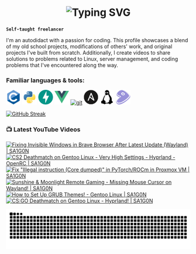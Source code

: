 
<h1 align="center">
  <img src="https://readme-typing-svg.demolab.com?font=Fira+Code&weight=700&size=40&duration=2000&pause=1000&color=E6525B&center=true&vCenter=true&random=false&width=500&height=100&lines=SA1G0N;Hello+world.." alt="Typing SVG" />
</h1>

**`Self-taught freelancer`**

I'm an autodidact with a passion for coding. This profile showcases a blend of my old school projects, modifications of others' work, and original projects I've built from scratch. Additionally, I create videos to share solutions to problems related to Linux, server management, and coding problems that I've encountered along the way.

<h3 align="left">Familiar languages & tools:</h3>
<p align="left">
  <a href="https://www.cprogramming.com/"><img src="https://github.com/devicons/devicon/blob/master/icons/c/c-original.svg" alt="c" width="40" height="40"/></a>
  <a href="https://www.python.org"><img src="https://github.com/devicons/devicon/blob/master/icons/python/python-original.svg" alt="python" width="40" height="40"/></a>
  <a href="https://www.fastapi.tiangolo.com"><img src="https://github.com/devicons/devicon/blob/master/icons/fastapi/fastapi-original.svg" alt="fastapi" width="40" height="40"/></a>
  <a href="https://www.vuejs.org/"><img src="https://github.com/devicons/devicon/blob/master/icons/vuejs/vuejs-original.svg" alt="vue" width="40" height="40"/></a>
  <a href="https://www.git-scm.com/"><img src="https://www.vectorlogo.zone/logos/git-scm/git-scm-icon.svg" alt="git" width="40" height="40"/></a>
  <a href="https://www.ansible.com/"><img src="https://github.com/devicons/devicon/blob/master/icons/ansible/ansible-original.svg" alt="ansible" width="40" height="40"/></a>
  <a href="https://www.linux.org/"><img src="https://github.com/devicons/devicon/blob/master/icons/linux/linux-plain.svg" alt="linux" width="40" height="40"/></a>
  <a href="https://www.gentoo.org/"><img src="https://github.com/devicons/devicon/blob/master/icons/gentoo/gentoo-plain.svg" alt="gentoo" width="40" height="40"/></a>
</p>

[![GitHub Streak](https://github-readme-streak-stats.herokuapp.com/?user=S41G0N&theme=dark&hide_border=true&background=0c1116&stroke=ffffff&ring=04c444&fire=04c444&currStreakLabel=04c444)](https://git.io/streak-stats)

### 📺 Latest YouTube Videos

<!-- BEGIN YOUTUBE-CARDS -->
[![Fixing Invisible Windows in Brave Browser After Latest Update (Wayland) | SA1G0N](https://ytcards.demolab.com/?id=bb5yvyoCiiw&title=Fixing+Invisible+Windows+in+Brave+Browser+After+Latest+Update+%28Wayland%29+%7C+SA1G0N&lang=en&timestamp=1713884895&background_color=%230d1117&title_color=%23ffffff&stats_color=%23dedede&max_title_lines=1&width=250&border_radius=5 "Fixing Invisible Windows in Brave Browser After Latest Update (Wayland) | SA1G0N")](https://www.youtube.com/watch?v=bb5yvyoCiiw)
[![CS2 Deathmatch on Gentoo Linux - Very High Settings - Hyprland - OpenRC | SA1G0N](https://ytcards.demolab.com/?id=X8n8xyby014&title=CS2+Deathmatch+on+Gentoo+Linux+-+Very+High+Settings+-+Hyprland+-+OpenRC+%7C+SA1G0N&lang=en&timestamp=1707771595&background_color=%230d1117&title_color=%23ffffff&stats_color=%23dedede&max_title_lines=1&width=250&border_radius=5 "CS2 Deathmatch on Gentoo Linux - Very High Settings - Hyprland - OpenRC | SA1G0N")](https://www.youtube.com/watch?v=X8n8xyby014)
[![Fix "Illegal instruction (Core dumped)" in PyTorch/ROCm in Proxmox VM | SA1G0N](https://ytcards.demolab.com/?id=dCSZUuBo8Ew&title=Fix+%22Illegal+instruction+%28Core+dumped%29%22+in+PyTorch%2FROCm+in+Proxmox+VM+%7C+SA1G0N&lang=en&timestamp=1704486549&background_color=%230d1117&title_color=%23ffffff&stats_color=%23dedede&max_title_lines=1&width=250&border_radius=5 "Fix \"Illegal instruction (Core dumped)\" in PyTorch/ROCm in Proxmox VM | SA1G0N")](https://www.youtube.com/watch?v=dCSZUuBo8Ew)
[![Sunshine & Moonlight Remote Gaming - Missing Mouse Cursor on Wayland! | SA1G0N](https://ytcards.demolab.com/?id=w1ZiJI838zs&title=Sunshine+%26+Moonlight+Remote+Gaming+-+Missing+Mouse+Cursor+on+Wayland%21+%7C+SA1G0N&lang=en&timestamp=1703608249&background_color=%230d1117&title_color=%23ffffff&stats_color=%23dedede&max_title_lines=1&width=250&border_radius=5 "Sunshine & Moonlight Remote Gaming - Missing Mouse Cursor on Wayland! | SA1G0N")](https://www.youtube.com/watch?v=w1ZiJI838zs)
[![How to Set Up GRUB Themes! - Gentoo Linux | SA1G0N](https://ytcards.demolab.com/?id=V-ZRoNVx25o&title=How+to+Set+Up+GRUB+Themes%21+-+Gentoo+Linux+%7C+SA1G0N&lang=en&timestamp=1687716669&background_color=%230d1117&title_color=%23ffffff&stats_color=%23dedede&max_title_lines=1&width=250&border_radius=5 "How to Set Up GRUB Themes! - Gentoo Linux | SA1G0N")](https://www.youtube.com/watch?v=V-ZRoNVx25o)
[![CS:GO Deathmatch on Gentoo Linux - Hyprland! | SA1G0N](https://ytcards.demolab.com/?id=fBTF3rTw7Mo&title=CS%3AGO+Deathmatch+on+Gentoo+Linux+-+Hyprland%21+%7C+SA1G0N&lang=en&timestamp=1687639983&background_color=%230d1117&title_color=%23ffffff&stats_color=%23dedede&max_title_lines=1&width=250&border_radius=5 "CS:GO Deathmatch on Gentoo Linux - Hyprland! | SA1G0N")](https://www.youtube.com/watch?v=fBTF3rTw7Mo)
<!-- END YOUTUBE-CARDS -->

![GitHub Snake Dark](https://github.com/S41G0N/S41G0N/blob/output/github-contribution-grid-snake-dark.svg)
